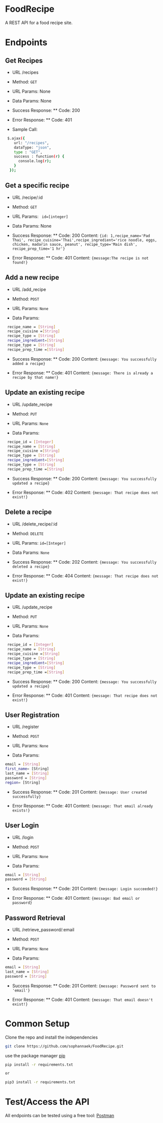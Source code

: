 # FoodRecipe
A REST API for a food recipe site. 

# Endpoints

## Get Recipes
* URL 
/recipes

* Method: 
`GET
`
* URL Params:
None

* Data Params: 
None

* Success Response: 
** Code: 200

* Error Response: 
** Code: 401

* Sample Call:
```bash
 $.ajax({
    url: "/recipes",
    dataType: "json",
    type : "GET",
    success : function(r) {
      console.log(r);
    }
  });

```


## Get a specific recipe
* URL 
/recipe/:id

* Method: 
`GET
`
* URL Params:
` id=[integer]`

* Data Params: 
None

* Success Response: 
** Code: 200
    Content: `{id: 1,recipe_name='Pad Thai', recipe_cuisine='Thai',recipe_ingredient='rice noodle, eggs, chicken, madarin sauce, peanut', recipe_type='Main dish', recipe_prep_time='1 hr'}`

* Error Response: 
** Code: 401
    Content: `{message:The recipe is not found!}`

## Add a new recipe
* URL 
/add_recipe

* Method: 
`POST
`
* URL Params:
`None`


* Data Params: 
```bash
 recipe_name = [String]
 recipe_cuisine =[String]
 recipe_type = [String]
 recipe_ingredient=[String]
 recipe_type = [String]
 recipe_prep_time =[String]
```

* Success Response: 
** Code: 200
    Content: `{message: You successfully added a recipe}`

* Error Response: 
** Code: 401
    Content: `{message: There is already a recipe by that name!}`


## Update an existing recipe
* URL 
/update_recipe

* Method: 
`PUT`
* URL Params:
`None`


* Data Params: 
```bash
 recipe_id = [Integer]
 recipe_name = [String]
 recipe_cuisine =[String]
 recipe_type = [String]
 recipe_ingredient=[String]
 recipe_type = [String]
 recipe_prep_time =[String]
 ```

* Success Response: 
** Code: 200
    Content: `{message: You successfully updated a recipe}`

* Error Response: 
** Code: 402
    Content: `{message: That recipe does not exist!}`


## Delete a recipe
* URL 
/delete_recipe/:id

* Method: 
`DELETE`
* URL Params:
`id=[Integer]`


* Data Params: 
`None`

* Success Response: 
** Code: 202
    Content: `{message: You successfully deleted a recipe}`

* Error Response: 
** Code: 404
    Content: `{message: That recipe does not exist!}`


## Update an existing recipe
* URL 
/update_recipe

* Method: 
`PUT`
* URL Params:
`None`


* Data Params: 
```bash
 recipe_id = [Integer]
 recipe_name = [String]
 recipe_cuisine =[String]
 recipe_type = [String]
 recipe_ingredient=[String]
 recipe_type = [String]
 recipe_prep_time =[String]
 ```

* Success Response: 
** Code: 200
    Content: `{message: You successfully updated a recipe}`

* Error Response: 
** Code: 401
    Content: `{message: That recipe does not exist!}`

## User Registration
* URL 
/register

* Method: 
`POST`

* URL Params:
`None`

* Data Params: 
```bash
email = [String]
first_name= [String]
last_name = [String]
password = [String]
region= [String]
```

* Success Response: 
** Code: 201
    Content: `{message: User created successfully}`

* Error Response: 
** Code: 401
    Content: `{message: That email already exists!}`


## User Login
* URL 
/login

* Method: 
`POST`

* URL Params:
`None`

* Data Params: 
```bash
email = [String]
password = [String]
```

* Success Response: 
** Code: 201
    Content: `{message: Login succeeded!}`

* Error Response: 
** Code: 401
    Content: `{message: Bad email or password}`

## Password Retrieval 
* URL 
/retrieve_password/:email

* Method: 
`POST`

* URL Params:
`None`

* Data Params: 
```bash
email = [String]
last_name = [String]
password = [String]
```

* Success Response: 
** Code: 201
    Content: `{message: Password sent to 'email'}`

* Error Response: 
** Code: 401
    Content: `{message: That email doesn't exist!}`



# Common Setup
Clone the repo and install the independencies 

```bash
git clone https://github.com/sophannaek/FoodRecipe.git

```

use the package manager [pip](https://packaging.python.org/tutorials/installing-packages/)

```bash
pip install -r requirements.txt 

or 

pip3 install -r requirements.txt
```

# Test/Access the API
All endpoints can be tested using a free tool: [Postman](https://www.postman.com)